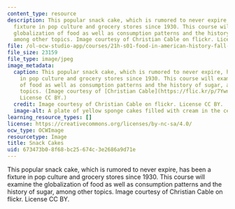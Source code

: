 ```yaml
---
content_type: resource
description: This popular snack cake, which is rumored to never expire, has been a
  fixture in pop culture and grocery stores since 1930. This course will examine the
  globalization of food as well as consumption patterns and the history of sugar,
  among other topics. Image courtesy of Christian Cable on flickr. License CC BY.
file: /ol-ocw-studio-app/courses/21h-s01-food-in-american-history-fall-2014/673473b08f68bc25674c3e2686a9d71e_21h-s01f14.jpg
file_size: 23159
file_type: image/jpeg
image_metadata:
  caption: This popular snack cake, which is rumored to never expire, has been a fixture
    in pop culture and grocery stores since 1930. This course will examine the globalization
    of food as well as consumption patterns and the history of sugar, among other
    topics. (Image courtesy of [Christian Cable](https://flic.kr/p/7Ywntm) on flickr.
    License CC BY.)
  credit: Image courtesy of Christian Cable on flickr. License CC BY.
  image-alt: A plate of yellow sponge cakes filled with cream in the center.
learning_resource_types: []
license: https://creativecommons.org/licenses/by-nc-sa/4.0/
ocw_type: OCWImage
resourcetype: Image
title: Snack Cakes
uid: 673473b0-8f68-bc25-674c-3e2686a9d71e
---
```

This popular snack cake, which is rumored to never expire, has been a fixture in pop culture and grocery stores since 1930. This course will examine the globalization of food as well as consumption patterns and the history of sugar, among other topics. Image courtesy of Christian Cable on flickr. License CC BY.